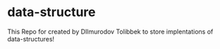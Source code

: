 # data-structure

This Repo for created by DIlmurodov Tolibbek to store implentations of data-structures!
